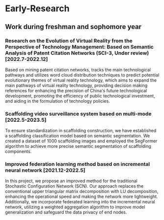 # Early-Research
## Work during freshman and sophomore year

### Research on the Evolution of Virtual Reality from the Perspective of Technology Management: Based on Semantic Analysis of Patent Citation Networks (SCI-3, Under review)  [2022.7-2022.12]
Based on mining patent citation networks, tracks the main technological pathways and utilizes word cloud distribution techniques to predict potential evolutionary themes of virtual reality technology, which aims to expand the main pathways of virtual reality technology, providing decision making references for enhancing the precision of China's future technological development, promoting the efficiency of public technological investment, and aiding in the formulation of technology policies.


### Scaffolding video surveillance system based on multi-mode   [2022.5-2023.5]
To ensure standardization in scaffolding construction, we have established a scaffolding classification model based on semantic segmentation. We created a dataset of 1000 scaffolding images and employed the SegFormer algorithm to achieve more precise semantic segmentation of scaffolding components.


### Improved federation learning method based on incremental neural network   [2021.12-2022.5]
In this project, we propose an improved method for the traditional Stochastic Configuration Network (SCN). Our approach replaces the conventional upper triangular matrix decomposition with LU decomposition, enhancing the operational speed and making the network more lightweight. Additionally, we incorporate federated learning into the incremental neural network, utilizing a weighted aggregation algorithm to improve model generalization and safeguard the data privacy of end nodes.
